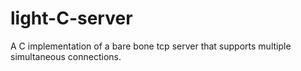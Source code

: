 # light-C-server
A C implementation of a bare bone tcp server that supports multiple simultaneous connections.
